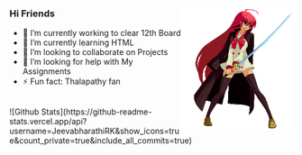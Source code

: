 ### Hi Friends <img align="right" alt="Just a Hi" src="https://github.com/JeevabharathiRK/JeevabharathiRK/blob/main/sub-files/OGC.gif" width="200px">

<!--
**JeevabharathiRK/jeevabharathiRK** is a ✨ _special_ ✨ repository because its `README.md` (this file) appears on your GitHub profile. 

Here are some ideas to get you started:
-->
- 🔭 I’m currently working to clear 12th Board
- 🌱 I’m currently learning HTML
- 👯 I’m looking to collaborate on Projects
- 🤔 I’m looking for help with My Assignments
- ⚡ Fun fact: Thalapathy fan

<br/>
![Github Stats](https://github-readme-stats.vercel.app/api?username=JeevabharathiRK&show_icons=true&count_private=true&include_all_commits=true)

